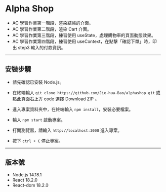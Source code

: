 # Alpha Shop

* AC 學習作業第一階段，渲染結帳的介面。
* AC 學習作業第二階段，渲染 Cart 介面。
* AC 學習作業第三階段，練習使用 useState，處理購物車的頁面動態效果。
* AC 學習作業第四階段，練習使用 useContext，在點擊「確認下單」時，印出 step3 輸入的付款資訊。


***

## 安裝步驟

* 請先確認已安裝 Node.js。

* 在終端輸入 `git clone https://github.com/Jie-hua-Bao/alphashop.git` 或點此頁面右上方 code 選擇 Download ZIP 。

* 進入專案資料夾中，在終端輸入 `npm install`，安裝必要檔案。

* 輸入 `npm start` 啟動專案。

* 打開瀏覽器，請輸入 `http://localhost:3000` 進入專案。

* 按下 `ctrl + C` 停止專案。

***

## 版本號

* Node.js 14.18.1
* React 18.2.0
* React-dom 18.2.0



